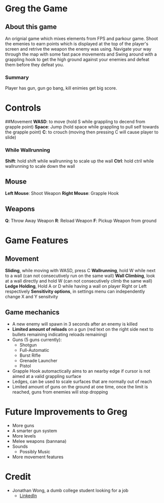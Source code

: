 # Greg the Game
## About this game
An orignial game which mixes elements from FPS and parkour game.
Shoot the emenies to earn points which is displayed at the top of the player's screen and retrive the weapon the enemy was using.
Navigate your way through the map with some fast pace movements and Swing around with a grappling hook to get the high ground against your enemies
and defeat them before they defeat you.

### Summary
Player has gun, gun go bang, kill enimies get big score.

# Controls
##Movement
**WASD**: to move (hold S while grappling to decend from grapple point)
**Space**: Jump (hold space while grappling to pull self towards the grapple point)
**C**: to crouch (moving then pressing C will cause player to slide)

### While Wallrunning
**Shift**: hold shift while wallrunning to scale up the wall
**Ctrl**: hold ctril while wallrunning to scale down the wall

## Mouse
**Left Mouse**: Shoot Weapon
**Right Mouse**: Grapple Hook

## Weapons
**Q**: Throw Away Weapon
**R**: Reload Weapon
**F**: Pickup Weapon from ground

# Game Features
## Movement
**Sliding**, while moving with WASD, press C
**Wallrunning**, hold W while next to a wall (can not consecutively run on the same wall)
**Wall Climbing**, look at a wall directly and hold W (can not consecutively climb the same wall)
**Ledge Holding**, Hold A or D while having a wall on player Right or Left respectively
**Sensitivity options**, in settings menu can independently change X and Y sensitvity

## Game mechanics
- A new enemy will spawn in 3 seconds after an enemy is killed
- **Limited amount of reloads** on a gun (red text on the right side next to bullets remaining indicating reloads remaining)
- Guns (5 guns currently):
  - Shotgun
  - Full-Automatic
  - Burst Rifle
  - Grenade Launcher
  - Pistol
- Grapple Hook automactically aims to an nearby edge if cursor is not aimed at a valid grappling surface
- Ledges, can be used to scale surfaces that are normally out of reach
- Limited amount of guns on the ground at one time, once the limit is reached, guns from enemies will stop dropping

# Future Improvements to Greg
- More guns
- A smarter gun system
- More levels
- Melee weapons (bannana)
- Sounds
  - Possibly Music
- More movement features  

# Credit
- Jonathan Wong, a dumb college student looking for a job
  - [LinkedIn](https://www.linkedin.com/in/jonathan-wong-137a39249/)
